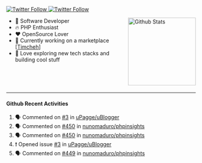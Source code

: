 <p>
  <a href="https://twitter.com/50bhan">
    <img alt="Twitter Follow" src="https://img.shields.io/twitter/follow/50bhan?color=1DA1F2&logo=twitter&style=for-the-badge">
  </a>
  
  <a href="https://www.linkedin.com/in/50bhan">
    <img alt="Twitter Follow" src="https://img.shields.io/badge/LinkedIn-0077B5?style=for-the-badge&logo=linkedin&logoColor=white">
  </a>
</p>

<img alt="Github Stats" src="https://github-readme-stats.vercel.app/api?username=50bhan&show_icons=true" align="right" height="180" />

- 🔭 Software Developer
- :fire: PHP Enthusiast
- :hearts: OpenSource Lover
- :mega: Currently working on a marketplace [[Timcheh](https://timcheh.com)]
- 🚀 Love exploring new tech stacks and building cool stuff

<br><br><br><hr>

#### Github Recent Activities
<!--START_SECTION:activity-->
1. 🗣 Commented on [#3](https://github.com/uPagge/uBlogger/issues/3) in [uPagge/uBlogger](https://github.com/uPagge/uBlogger)
2. 🗣 Commented on [#450](https://github.com/nunomaduro/phpinsights/issues/450) in [nunomaduro/phpinsights](https://github.com/nunomaduro/phpinsights)
3. 🗣 Commented on [#450](https://github.com/nunomaduro/phpinsights/issues/450) in [nunomaduro/phpinsights](https://github.com/nunomaduro/phpinsights)
4. ❗️ Opened issue [#3](https://github.com/uPagge/uBlogger/issues/3) in [uPagge/uBlogger](https://github.com/uPagge/uBlogger)
5. 🗣 Commented on [#449](https://github.com/nunomaduro/phpinsights/issues/449) in [nunomaduro/phpinsights](https://github.com/nunomaduro/phpinsights)
<!--END_SECTION:activity-->
